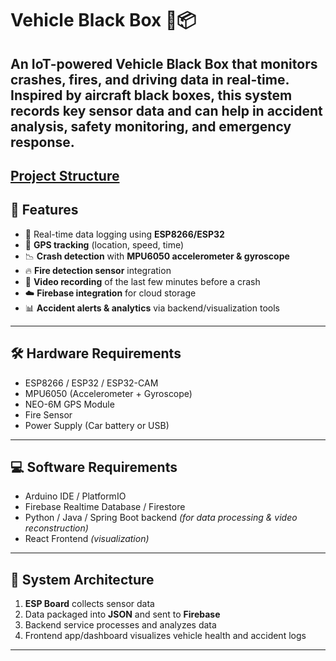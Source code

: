 # Vehicle Black Box 🚗📦  

An **IoT-powered Vehicle Black Box** that monitors crashes, fires, and driving data in real-time. Inspired by aircraft black boxes, this system records key sensor data and can help in **accident analysis, safety monitoring, and emergency response**.  
---
[Project Structure](https://gitdocs1.s3.amazonaws.com/digests/lakshanwc-vehical_blackbox/cbe20395-2fe9-4944-9195-e0faa210f952.txt)
---

## 🔧 Features  
- 📡 Real-time data logging using **ESP8266/ESP32**  
- 📍 **GPS tracking** (location, speed, time)  
- 📉 **Crash detection** with **MPU6050 accelerometer & gyroscope**  
- 🔥 **Fire detection sensor** integration  
- 🎤 **Video recording** of the last few minutes before a crash 
- ☁️ **Firebase integration** for cloud storage  
- 📊 **Accident alerts & analytics** via backend/visualization tools  

---

## 🛠️ Hardware Requirements  
- ESP8266 / ESP32 / ESP32-CAM  
- MPU6050 (Accelerometer + Gyroscope)  
- NEO-6M GPS Module  
- Fire Sensor  
- Power Supply (Car battery or USB)  

---

## 💻 Software Requirements  
- Arduino IDE / PlatformIO  
- Firebase Realtime Database / Firestore  
- Python / Java / Spring Boot backend *(for data processing & video reconstruction)*  
- React Frontend *(visualization)*  

---

## 📡 System Architecture  
1. **ESP Board** collects sensor data  
2. Data packaged into **JSON** and sent to **Firebase**  
3. Backend service processes and analyzes data  
4. Frontend app/dashboard visualizes vehicle health and accident logs  

---
